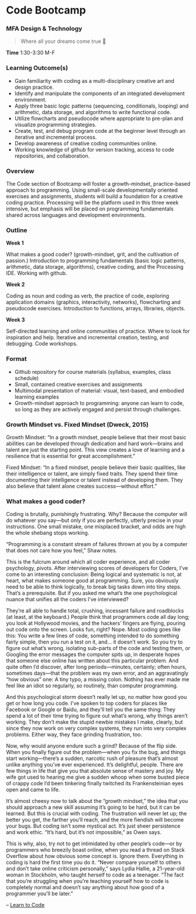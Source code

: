 # Code Bootcamp
### MFA Design & Technology

> Where all your dreams come true :rocket:

**Time** 1:30-3:30 M-F

### Learning Outcome(s)

* Gain familiarity with coding as a multi-disciplinary creative art and design practice. 
* Identify and manipulate the components of an integrated development environment. 
* Apply three basic logic patterns (sequencing, conditionals, looping) and arithmetic, data storage, and algorithms to write functional code.
* Utilize flowcharts and pseudocode where appropriate to pre-plan and visualize programming strategies. 
* Create, test, and debug program code at the beginner level through an iterative and incremental process. 
* Develop awareness of creative coding communities online. 
* Working knowledge of github for version tracking, access to code repositories, and collaboration.

### Overview

The Code section of Bootcamp will foster a growth-mindset, practice-based approach to programming. Using small-scale developmentally oriented exercises and assignments, students will build a foundation for a creative coding practice. Processing will be the platform used in this three week intensive, but emphasis will be placed on programming fundamentals shared across languages and development environments. 

### Outline

**Week 1**

What makes a good coder? (growth-mindset, grit, and the cultivation of passion.) Introduction to programming fundamentals (basic logic patterns, arithmetic, data storage, algorithms),  creative coding, and the Processing IDE. Working with github. 

**Week 2**

Coding as noun and coding as verb, the practice of code, exploring application domains (graphics, interactivity, networks), flowcharting and pseudocode exercises. Introduction to functions, arrays, libraries, objects. 

**Week 3**

Self-directed learning and online communities of practice. Where to look for inspiration and help. Iterative and incremental creation, testing, and debugging. Code workshops. 

### Format

* Github repository for course materials (syllabus, examples, class schedule) 
* Small, contained creative exercises and assignments
* Multimodal presentation of material: visual, text-based, and embodied learning examples
* Growth-mindset approach to programming: anyone can learn to code, so long as they are actively engaged and persist through challenges. 

### Growth Mindset vs. Fixed Mindset (Dweck, 2015)

Growth Mindset: “In a growth mindset, people believe that their most basic abilities can be developed through dedication and hard work—brains and talent are just the starting point. This view creates a love of learning and a resilience that is essential for great accomplishment.”

Fixed Mindset: “In a fixed mindset, people believe their basic qualities, like their intelligence or talent, are simply fixed traits. They spend their time documenting their intelligence or talent instead of developing them. They also believe that talent alone creates success—without effort.” 

### What makes a good coder? 

Coding is brutally, punishingly frustrating.
Why? Because the computer will do whatever you say—but only if you are perfectly, utterly precise in your instructions. One small mistake, one misplaced bracket, and odds are high the whole shebang stops working.

“Programming is a constant stream of failures thrown at you by a computer that does not care how you feel,” Shaw notes.

This is the fulcrum around which all coder experience, and all coder psychology, pivots. After interviewing scores of developers for Coders, I’ve come to an interesting conclusion: Being logical and systematic is not, at heart, what makes someone good at programming. Sure, you obviously need to be able to think logically, to break big tasks down into tiny steps. That’s a prerequisite. But if you asked me what’s the one psychological nuance that unifies all the coders I’ve interviewed?

They’re all able to handle total, crushing, incessant failure and roadblocks (at least, at the keyboard.) People think that programmers code all day long; you look at Hollywood movies, and the hackers’ fingers are flying, pouring out code onto the screen. Looks fun, right?
Nope. Most coding goes like this: You write a few lines of code, something intended to do something fairly simple, then you run a test on it, and… it doesn’t work. So you try to figure out what’s wrong, isolating sub-parts of the code and testing them, or Googling the error messages the computer spits up, in desperate hopes that someone else online has written about this particular problem. And quite often I’d discover, after long periods—minutes, certainly; often hours, sometimes days—that the problem was my own error, and an aggravatingly “how obvious” one: A tiny typo, a missing colon. Nothing has ever made me feel like an idiot so regularly, so routinely, than computer programming.

And this psychological storm doesn’t really let up, no matter how good you get or how long you code. I’ve spoken to top coders for places like Facebook or Google or Baidu, and they’ll tell you the same thing: They spend a lot of their time trying to figure out what’s wrong, why things aren’t working. They don’t make the stupid newbie mistakes I make, clearly, but since they now work on very complex systems, they run into very complex problems. Either way, they face grinding frustration, too.

Now, why would anyone endure such a grind? Because of the flip side. When you finally figure out the problem—when you fix the bug, and things start working—there’s a sudden, narcotic rush of pleasure that’s almost unlike anything you’ve ever experienced. It’s delightful, people. There are few things in life that give you that absolute sense of mastery and joy. My wife got used to hearing me give a sudden whoop when some busted piece of crappy code I’d been tinkering finally twitched its Frankensteinian eyes open and came to life.

It’s almost cheesy now to talk about the “growth mindset,” the idea that you should approach a new skill assuming it’s going to be hard, but it can be learned. But this is crucial with coding. The frustration will never let up; the better you get, the farther you’ll reach, and the more fiendish will become your bugs. But coding isn’t some mystical act. It’s just sheer persistence and work ethic. “It’s hard, but it’s not impossible,” as Owen says.

This is why, also, try not to get intimidated by other people’s code—or by programmers who breezily boast online, when you read a thread on Stack Overflow about how obvious some concept is. Ignore them. Everything in coding is hard the first time you do it. “Never compare yourself to others and don’t take online criticism personally,” says Lydia Hallie, a 21-year-old woman in Stockholm, who taught herself to code as a teenager. “The fact that you’re struggling when you’re teaching yourself how to code is completely normal and doesn’t say anything about how good of a programmer you’ll be later.”

– [Learn to Code](https://tim.blog/2019/03/21/learn-to-code/)
